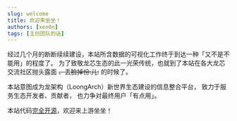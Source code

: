 ```yaml
---
slug: welcome
title: 欢迎来坐坐！
authors: [xen0n]
tags: [主创团队的话]
---
```


经过几个月的断断续续建设，本站所含数据的可视化工作终于到达一种「又不是不能用」的程度了。
为了致敬龙芯生态的此一光荣传统，也就到了本站在各大龙芯交流社区抛头露面 ~~、丢脸掉份:儿:~~ 的时候了。

本站意图成为龙架构（LoongArch）新世界生态建设的信息整合平台，
致力于服务生态开发者、贡献者，
也力争对最终用户「有点用」。

本站代码[完全开源][this-site]，欢迎来上游坐坐！

[this-site]: https://github.com/loongson-community/areweloongyet

<!-- truncate -->
